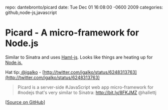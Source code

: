 repo: dantebronto/picard
date: Tue Dec 01 16:08:00 -0600 2009
categories: github,node-js,javascript

#  Picard - A micro-framework for Node.js

Similar to Sinatra and uses [Haml-js](http://github.com/creationix/haml-js). Looks like things are heating up for [Node.js.](http://nodejs.org)

Hat tip:[ @igalko](http://twitter.com/igalko) - [http://twitter.com/igalko/status/6248313763](http://twitter.com/igalko/status/6248313763)

> Picard is a server-side #JavaScript web app micro-framework for #nodejs that's very similar to Sinatra: http://bit.ly/8FKJMZ @hallettj

[[Source on GitHub](http://github.com/dantebronto/picard)]
